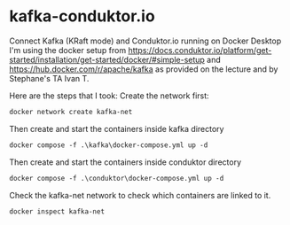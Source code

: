 # kafka-conduktor.io
Connect Kafka (KRaft mode) and Conduktor.io running on Docker Desktop
I'm using the docker setup from https://docs.conduktor.io/platform/get-started/installation/get-started/docker/#simple-setup and
https://hub.docker.com/r/apache/kafka as provided on the lecture and by Stephane's TA Ivan T.

Here are the steps that I took:
Create the network first: 
```dockerfile 
docker network create kafka-net
```
Then create and start the containers inside kafka directory
```dockerfile
docker compose -f .\kafka\docker-compose.yml up -d
```
Then create and start the containers inside conduktor directory
```dockerfile
docker compose -f .\conduktor\docker-compose.yml up -d
```
Check the kafka-net network to check which containers are linked to it.
```dockerfile
docker inspect kafka-net
```
